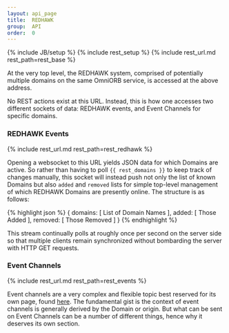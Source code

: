 ```yaml
---
layout: api_page
title:  REDHAWK
group:  API
order:  0
---
```

{% include JB/setup %}
{% include rest_setup %}
{% include rest_url.md rest_path=rest_base %}

At the very top level, the REDHAWK system, comprised of potentially multiple domains on the same OmniORB service, is accessed at the above address.

No REST actions exist at this URL.  Instead, this is how one accesses two different sockets of data: REDHAWK events, and Event Channels for specific domains.

### REDHAWK Events

{% include rest_url.md rest_path=rest_redhawk %}

Opening a websocket to this URL yields JSON data for which Domains are active.  So rather than having to poll `{{ rest_domains }}` to keep track of changes manually, this socket will instead push not only the list of known Domains but also `added` and `removed` lists for simple top-level management of which REDHAWK Domains are presently online.  The structure is as follows:

{% highlight json %}
{
    domains: [ List of Domain Names ],
    added:   [ Those Added ],
    removed: [ Those Removed ]
}
{% endhighlight %}

This stream continually polls at roughly once per second on the server side so that multiple clients remain synchronized without bombarding the server with HTTP GET requests.

### Event Channels

{% include rest_url.md rest_path=rest_events %}

Event channels are a very complex and flexible topic best reserved for its own page, found [here](/api/eventchannels.html).  The fundamental gist is the context of event channels is generally derived by the Domain or origin.  But what can be sent on Event Channels can be a number of different things, hence why it deserves its own section.
